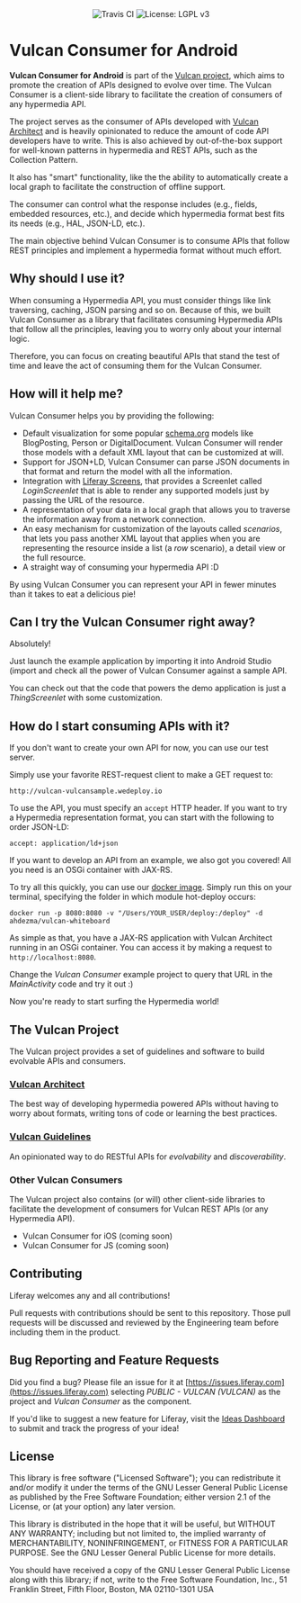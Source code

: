 <div align="center">
    <a style="text-decoration: none" href="https://travis-ci.org/liferay-mobile/vulcan-consumer-android">
        <img src="https://travis-ci.org/liferay-mobile/vulcan-consumer-android.svg?branch=master" alt="Travis CI" />
    </a>
    <a style="text-decoration: none"  href='https://www.gnu.org/licenses/lgpl-3.0'>
        <img src='https://img.shields.io/badge/License-LGPL%20v3-blue.svg' alt='License: LGPL v3' />
    </a>
</div>


# Vulcan Consumer for Android

**Vulcan Consumer for Android** is part of the [Vulcan project](#the-vulcan-project), which aims to promote the creation of APIs designed to evolve over time. The Vulcan Consumer is a client-side library to facilitate the creation of consumers of any hypermedia API.

The project serves as the consumer of APIs developed with [Vulcan Architect](https://github.com/liferay/com-liferay-vulcan) and is heavily opinionated to reduce the amount of code API developers have to write. This is also achieved by out-of-the-box support for well-known patterns in hypermedia and REST APIs, such as the Collection Pattern.

It also has "smart" functionality, like the the ability to automatically create a local graph to facilitate the construction of offline support.

The consumer can control what the response includes (e.g., fields, embedded resources, etc.), and decide which hypermedia format best fits its needs (e.g., HAL, JSON-LD, etc.).

The main objective behind Vulcan Consumer is to consume APIs that follow REST principles and implement a hypermedia format without much effort.

## Why should I use it?

When consuming a Hypermedia API, you must consider things like link traversing, caching, JSON parsing and so on. Because of this, we built Vulcan Consumer as a library that facilitates consuming Hypermedia APIs that follow all the principles, leaving you to worry only about your internal logic.

Therefore, you can focus on creating beautiful APIs that stand the test of time and leave the act of consuming them for the Vulcan Consumer.

## How will it help me?

Vulcan Consumer helps you by providing the following:

- Default visualization for some popular [schema.org](http://schema.org) models like BlogPosting, Person or DigitalDocument. Vulcan Consumer will render those models with a default XML layout that can be customized at will.
- Support for JSON+LD, Vulcan Consumer can parse JSON documents in that format and return the model with all the information.
- Integration with [Liferay Screens](http://github.com/liferay/liferay-screens), that provides a Screenlet called *LoginScreenlet* that is able to render any supported models just by passing the URL of the resource.
- A representation of your data in a local graph that allows you to traverse the information away from a network connection.
- An easy mechanism for customization of the layouts called *scenarios*, that lets you pass another XML layout that applies when you are representing the resource inside a list (a *row* scenario), a detail view or the full resource.
- A straight way of consuming your hypermedia API :D

By using Vulcan Consumer you can represent your API in fewer minutes than it takes to eat a delicious pie!

## Can I try the Vulcan Consumer right away?

Absolutely! 

Just launch the example application by importing it into Android Studio (import  and check all the power of Vulcan Consumer against a sample API.

You can check out that the code that powers the demo application is just a *ThingScreenlet* with some customization.


## How do I start consuming APIs with it?

If you don't want to create your own API for now, you can use our test server.

Simply use your favorite REST-request client to make a GET request to:

    http://vulcan-vulcansample.wedeploy.io

To use the API, you must specify an `accept` HTTP header. If you want to try a Hypermedia representation format, you can start with the following to order JSON-LD:

    accept: application/ld+json

If you want to develop an API from an example, we also got you covered! All you need is an OSGi container with JAX-RS.

To try all this quickly, you can use our [docker image](https://hub.docker.com/r/ahdezma/vulcan-whiteboard/). Simply run this on your terminal, specifying the folder in which module hot-deploy occurs:

    docker run -p 8080:8080 -v "/Users/YOUR_USER/deploy:/deploy" -d ahdezma/vulcan-whiteboard

As simple as that, you have a JAX-RS application with Vulcan Architect running in an OSGi container. You can access it by making a request to `http://localhost:8080`.

Change the *Vulcan Consumer* example project to query that URL in the *MainActivity* code and try it out :)

Now you're ready to start surfing the Hypermedia world!

## The Vulcan Project

The Vulcan project provides a set of guidelines and software to build evolvable APIs and consumers.

### [Vulcan Architect](https://github.com/liferay/com-liferay-vulcan)

The best way of developing hypermedia powered APIs without having to worry about formats, writing tons of code or learning the best practices.

### [Vulcan Guidelines](https://vulcan.wedeploy.io/guidelines/)

An opinionated way to do RESTful APIs for *evolvability* and *discoverability*. 

### Other Vulcan Consumers

The Vulcan project also contains (or will) other client-side libraries to facilitate the development of consumers for Vulcan REST APIs (or any Hypermedia API). 

- Vulcan Consumer for iOS (coming soon)
- Vulcan Consumer for JS (coming soon)

## Contributing

Liferay welcomes any and all contributions! 

Pull requests with contributions should be sent to this repository. Those pull requests will be discussed and reviewed by the Engineering team before including them in the product.

## Bug Reporting and Feature Requests

Did you find a bug? Please file an issue for it at [https://issues.liferay.com](https://issues.liferay.com) selecting *PUBLIC - VULCAN (VULCAN)* as the project and *Vulcan Consumer* as the component.

If you'd like to suggest a new feature for Liferay, visit the [Ideas Dashboard](https://dev.liferay.com/participate/ideas) to submit and track the progress of your idea!

## License

This library is free software ("Licensed Software"); you can redistribute it and/or modify it under the terms of the GNU Lesser General Public License as published by the Free Software Foundation; either version 2.1 of the License, or (at your option) any later version.

This library is distributed in the hope that it will be useful, but WITHOUT ANY WARRANTY; including but not limited to, the implied warranty of MERCHANTABILITY, NONINFRINGEMENT, or FITNESS FOR A PARTICULAR PURPOSE. See the GNU Lesser General Public License for more details.

You should have received a copy of the GNU Lesser General Public License along with this library; if not, write to the Free Software Foundation, Inc., 51 Franklin Street, Fifth Floor, Boston, MA 02110-1301 USA
